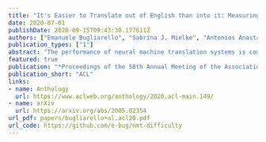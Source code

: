 ```yaml
---
title: "It's Easier to Translate out of English than into it: Measuring Neural Translation Difficulty by Cross-Mutual Information"
date: 2020-07-01
publishDate: 2020-09-15T09:43:30.177611Z
authors: ["Emanuele Bugliarello", "Sabrina J. Mielke", "Antonios Anastasopoulos", "Ryan Cotterell", "Naoaki Okazaki"]
publication_types: ["1"]
abstract: "The performance of neural machine translation systems is commonly evaluated in terms of BLEU. However, due to its reliance on target language properties and generation, the BLEU metric does not allow an assessment of which translation directions are more difficult to model. In this paper, we propose cross-mutual information (XMI): an asymmetric information-theoretic metric of machine translation difficulty that exploits the probabilistic nature of most neural machine translation models. XMI allows us to better evaluate the difficulty of translating text into the target language while controlling for the difficulty of the target-side generation component independent of the translation task. We then present the first systematic and controlled study of cross-lingual translation difficulties using modern neural translation systems. Code for replicating our experiments is available online at https://github.com/e-bug/nmt-difficulty."
featured: true
publication: "*Proceedings of the 58th Annual Meeting of the Association for Computational Linguistics*"
publication_short: "ACL"
links:
- name: Anthology
  url: https://www.aclweb.org/anthology/2020.acl-main.149/
- name: arXiv
  url: https://arxiv.org/abs/2005.02354
url_pdf: papers/bugliarello+al.acl20.pdf
url_code: https://github.com/e-bug/nmt-difficulty
---
```


